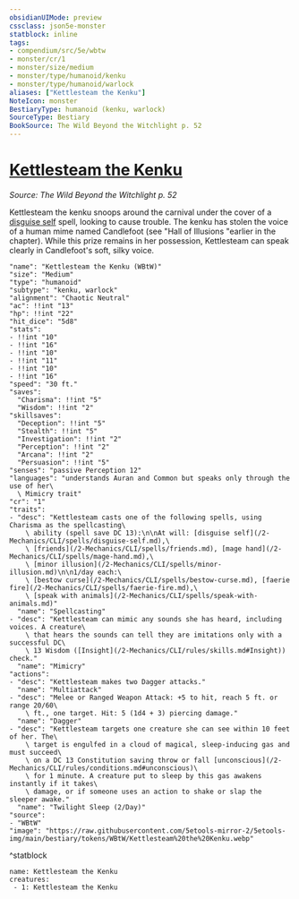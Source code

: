 ```yaml
---
obsidianUIMode: preview
cssclass: json5e-monster
statblock: inline
tags:
- compendium/src/5e/wbtw
- monster/cr/1
- monster/size/medium
- monster/type/humanoid/kenku
- monster/type/humanoid/warlock
aliases: ["Kettlesteam the Kenku"]
NoteIcon: monster
BestiaryType: humanoid (kenku, warlock)
SourceType: Bestiary
BookSource: The Wild Beyond the Witchlight p. 52
---
```

# [Kettlesteam the Kenku](2-Mechanics/CLI/bestiary/npc/kettlesteam-the-kenku-wbtw.md)
*Source: The Wild Beyond the Witchlight p. 52*  

Kettlesteam the kenku snoops around the carnival under the cover of a [disguise self](/2-Mechanics/CLI/spells/disguise-self.md) spell, looking to cause trouble. The kenku has stolen the voice of a human mime named Candlefoot (see "Hall of Illusions "earlier in the chapter). While this prize remains in her possession, Kettlesteam can speak clearly in Candlefoot's soft, silky voice.

```statblock
"name": "Kettlesteam the Kenku (WBtW)"
"size": "Medium"
"type": "humanoid"
"subtype": "kenku, warlock"
"alignment": "Chaotic Neutral"
"ac": !!int "13"
"hp": !!int "22"
"hit_dice": "5d8"
"stats":
- !!int "10"
- !!int "16"
- !!int "10"
- !!int "11"
- !!int "10"
- !!int "16"
"speed": "30 ft."
"saves":
  "Charisma": !!int "5"
  "Wisdom": !!int "2"
"skillsaves":
  "Deception": !!int "5"
  "Stealth": !!int "5"
  "Investigation": !!int "2"
  "Perception": !!int "2"
  "Arcana": !!int "2"
  "Persuasion": !!int "5"
"senses": "passive Perception 12"
"languages": "understands Auran and Common but speaks only through the use of her\
  \ Mimicry trait"
"cr": "1"
"traits":
- "desc": "Kettlesteam casts one of the following spells, using Charisma as the spellcasting\
    \ ability (spell save DC 13):\n\nAt will: [disguise self](/2-Mechanics/CLI/spells/disguise-self.md),\
    \ [friends](/2-Mechanics/CLI/spells/friends.md), [mage hand](/2-Mechanics/CLI/spells/mage-hand.md),\
    \ [minor illusion](/2-Mechanics/CLI/spells/minor-illusion.md)\n\n1/day each:\
    \ [bestow curse](/2-Mechanics/CLI/spells/bestow-curse.md), [faerie fire](/2-Mechanics/CLI/spells/faerie-fire.md),\
    \ [speak with animals](/2-Mechanics/CLI/spells/speak-with-animals.md)"
  "name": "Spellcasting"
- "desc": "Kettlesteam can mimic any sounds she has heard, including voices. A creature\
    \ that hears the sounds can tell they are imitations only with a successful DC\
    \ 13 Wisdom ([Insight](/2-Mechanics/CLI/rules/skills.md#Insight)) check."
  "name": "Mimicry"
"actions":
- "desc": "Kettlesteam makes two Dagger attacks."
  "name": "Multiattack"
- "desc": "Melee or Ranged Weapon Attack: +5 to hit, reach 5 ft. or range 20/60\
    \ ft., one target. Hit: 5 (1d4 + 3) piercing damage."
  "name": "Dagger"
- "desc": "Kettlesteam targets one creature she can see within 10 feet of her. The\
    \ target is engulfed in a cloud of magical, sleep-inducing gas and must succeed\
    \ on a DC 13 Constitution saving throw or fall [unconscious](/2-Mechanics/CLI/rules/conditions.md#unconscious)\
    \ for 1 minute. A creature put to sleep by this gas awakens instantly if it takes\
    \ damage, or if someone uses an action to shake or slap the sleeper awake."
  "name": "Twilight Sleep (2/Day)"
"source":
- "WBtW"
"image": "https://raw.githubusercontent.com/5etools-mirror-2/5etools-img/main/bestiary/tokens/WBtW/Kettlesteam%20the%20Kenku.webp"
```
^statblock

```encounter-table
name: Kettlesteam the Kenku
creatures:
 - 1: Kettlesteam the Kenku
```